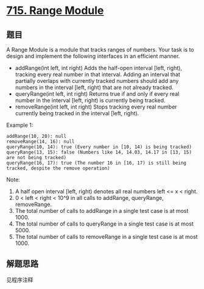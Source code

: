 # [715. Range Module](https://leetcode-cn.com/problems/range-module/)

## 题目

A Range Module is a module that tracks ranges of numbers. Your task is to design and implement the following interfaces in an efficient manner.

- addRange(int left, int right) Adds the half-open interval [left, right), tracking every real number in that interval. Adding an interval that partially overlaps with currently tracked numbers should add any numbers in the interval [left, right) that are not already tracked.
- queryRange(int left, int right) Returns true if and only if every real number in the interval [left, right) is currently being tracked.
- removeRange(int left, int right) Stops tracking every real number currently being tracked in the interval [left, right).

Example 1:

```text
addRange(10, 20): null
removeRange(14, 16): null
queryRange(10, 14): true (Every number in [10, 14) is being tracked)
queryRange(13, 15): false (Numbers like 14, 14.03, 14.17 in [13, 15) are not being tracked)
queryRange(16, 17): true (The number 16 in [16, 17) is still being tracked, despite the remove operation)
```

Note:

1. A half open interval [left, right) denotes all real numbers left <= x < right.
1. 0 < left < right < 10^9 in all calls to addRange, queryRange, removeRange.
1. The total number of calls to addRange in a single test case is at most 1000.
1. The total number of calls to queryRange in a single test case is at most 5000.
1. The total number of calls to removeRange in a single test case is at most 1000.

## 解题思路

见程序注释
